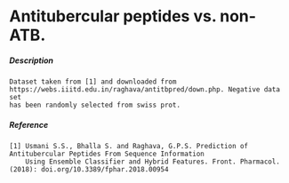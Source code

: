 # Antitubercular peptides vs. non-ATB.

##### Description

    Dataset taken from [1] and downloaded from https://webs.iiitd.edu.in/raghava/antitbpred/down.php. Negative data set
    has been randomly selected from swiss prot.

##### Reference

    [1] Usmani S.S., Bhalla S. and Raghava, G.P.S. Prediction of Antitubercular Peptides From Sequence Information 
        Using Ensemble Classifier and Hybrid Features. Front. Pharmacol. (2018): doi.org/10.3389/fphar.2018.00954